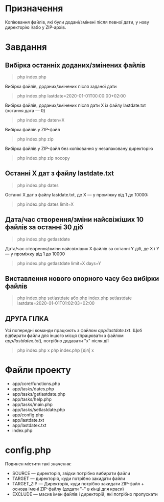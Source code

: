 # Призначення

Копіювання файлів, які були додані/змінені після певної дати, у нову директорію і/або у ZIP-архів.

# Завдання

## Вибірка останніх доданих/змінених файлів

> php index.php

Вибірка файлів, доданих/змінених після заданої дати  
> php index.php lastdate=2020-01-01T00:00:00+02:00

Вибірка файлів, доданих/змінених після дати X із файлу lastdate.txt (остання дата — 0)
> php index.php daten=X

Вибірка файлів у ZIP-файл

> php index.php zip

Вибірка файлів у ZIP-файл без копіювання у незапаковану директорію
> php index.php zip nocopy

## Останні X дат з файлу lastdate.txt

> php index.php dates

Останні X дат з файлу lastdate.txt, де X — у проміжку від 1 до 10000:
> php index.php dates limit=X

## Дата/час створення/зміни найсвіжіших 10 файлів за останні 30 діб

> php index.php getlastdate

Дата/час створення/зміни найсвіжіших X файлів за останні Y діб, де X і Y — у проміжку від 1 до 10000
> php index.php getlastdate limit=X days=Y

## Виставлення нового опорного часу без вибірки файлів

> php index.php setlastdate
> або
> php index.php setlastdate lastdate=2020-01-01T01:02:03+02:00

## ДРУГА ГІЛКА

Усі попередні команди працюють з файлом *app/lastdate.txt*. 
Щоб відбирати файли для іншого місця (працювати з файлом *app/lastdatex.txt*), потрібно додавати "x" після дії

> php index.php x
> php index.php [дія] x

# Файли проекту

- app/core/functions.php
- app/tasks/dates.php
- app/tasks/getlastdate.php
- app/tasks/help.php
- app/tasks/main.php
- app/tasks/setlastdate.php
- app/config.php
- app/lastdate.txt
- app/lastdatex.txt
- index.php

# config.php 

Повинен містити такі значення:

- SOURCE — директорія, звідки потрібно вибирати файли
- TARGET — директорія, куди потрібно закидати файли
- TARGET_ZIP — Директорія, куди потрібно закидати ZIP-файл + основа імені ZIP-файлу (додати "-" в кінці для краси)
- EXCLUDE — масив імен файлів і директорій, які потрібно пропускати

